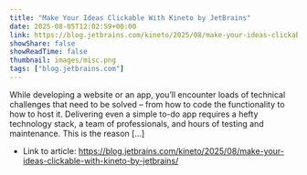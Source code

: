 ```yaml
---
title: "Make Your Ideas Clickable With Kineto by JetBrains"
date: 2025-08-05T12:02:59+00:00
link: https://blog.jetbrains.com/kineto/2025/08/make-your-ideas-clickable-with-kineto-by-jetbrains/
showShare: false
showReadTime: false
thumbnail: images/misc.png
tags: ["blog.jetbrains.com"]
---
```

While developing a website or an app, you’ll encounter loads of technical challenges that need to be solved – from how to code the functionality to how to host it. Delivering even a simple to-do app requires a hefty technology stack, a team of professionals, and hours of testing and maintenance. This is the reason […]

- Link to article: https://blog.jetbrains.com/kineto/2025/08/make-your-ideas-clickable-with-kineto-by-jetbrains/